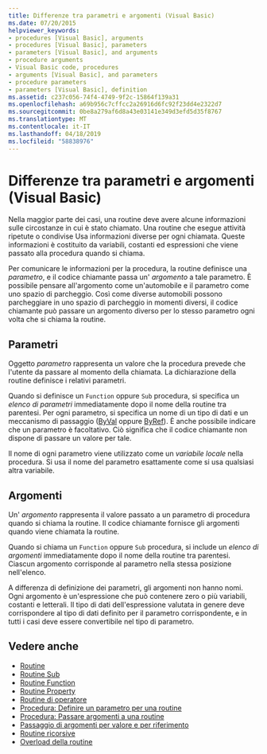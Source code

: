 ```yaml
---
title: Differenze tra parametri e argomenti (Visual Basic)
ms.date: 07/20/2015
helpviewer_keywords:
- procedures [Visual Basic], arguments
- procedures [Visual Basic], parameters
- parameters [Visual Basic], and arguments
- procedure arguments
- Visual Basic code, procedures
- arguments [Visual Basic], and parameters
- procedure parameters
- parameters [Visual Basic], definition
ms.assetid: c237c056-74f4-4749-9f2c-15864f139a31
ms.openlocfilehash: a69b956c7cffcc2a26916d6fc92f23dd4e2322d7
ms.sourcegitcommit: 0be8a279af6d8a43e03141e349d3efd5d35f8767
ms.translationtype: MT
ms.contentlocale: it-IT
ms.lasthandoff: 04/18/2019
ms.locfileid: "58838976"
---
```

# <a name="differences-between-parameters-and-arguments-visual-basic"></a>Differenze tra parametri e argomenti (Visual Basic)
Nella maggior parte dei casi, una routine deve avere alcune informazioni sulle circostanze in cui è stato chiamato. Una routine che esegue attività ripetute o condivise Usa informazioni diverse per ogni chiamata. Queste informazioni è costituito da variabili, costanti ed espressioni che viene passato alla procedura quando si chiama.  
  
 Per comunicare le informazioni per la procedura, la routine definisce una *parametro*, e il codice chiamante passa un' *argomento* a tale parametro. È possibile pensare all'argomento come un'automobile e il parametro come uno spazio di parcheggio. Così come diverse automobili possono parcheggiare in uno spazio di parcheggio in momenti diversi, il codice chiamante può passare un argomento diverso per lo stesso parametro ogni volta che si chiama la routine.  
  
## <a name="parameters"></a>Parametri  
 Oggetto *parametro* rappresenta un valore che la procedura prevede che l'utente da passare al momento della chiamata. La dichiarazione della routine definisce i relativi parametri.  
  
 Quando si definisce un `Function` oppure `Sub` procedura, si specifica un *elenco di parametri* immediatamente dopo il nome della routine tra parentesi. Per ogni parametro, si specifica un nome di un tipo di dati e un meccanismo di passaggio ([ByVal](../../../../visual-basic/language-reference/modifiers/byval.md) oppure [ByRef](../../../../visual-basic/language-reference/modifiers/byref.md)). È anche possibile indicare che un parametro è facoltativo. Ciò significa che il codice chiamante non dispone di passare un valore per tale.  
  
 Il nome di ogni parametro viene utilizzato come un *variabile locale* nella procedura. Si usa il nome del parametro esattamente come si usa qualsiasi altra variabile.  
  
## <a name="arguments"></a>Argomenti  
 Un' *argomento* rappresenta il valore passato a un parametro di procedura quando si chiama la routine. Il codice chiamante fornisce gli argomenti quando viene chiamata la routine.  
  
 Quando si chiama un `Function` oppure `Sub` procedura, si include un *elenco di argomenti* immediatamente dopo il nome della routine tra parentesi. Ciascun argomento corrisponde al parametro nella stessa posizione nell'elenco.  
  
 A differenza di definizione dei parametri, gli argomenti non hanno nomi. Ogni argomento è un'espressione che può contenere zero o più variabili, costanti e letterali. Il tipo di dati dell'espressione valutata in genere deve corrispondere al tipo di dati definito per il parametro corrispondente, e in tutti i casi deve essere convertibile nel tipo di parametro.  
  
## <a name="see-also"></a>Vedere anche

- [Routine](./index.md)
- [Routine Sub](./sub-procedures.md)
- [Routine Function](./function-procedures.md)
- [Routine Property](./property-procedures.md)
- [Routine di operatore](./operator-procedures.md)
- [Procedura: Definire un parametro per una routine](./how-to-define-a-parameter-for-a-procedure.md)
- [Procedura: Passare argomenti a una routine](./how-to-pass-arguments-to-a-procedure.md)
- [Passaggio di argomenti per valore e per riferimento](./passing-arguments-by-value-and-by-reference.md)
- [Routine ricorsive](./recursive-procedures.md)
- [Overload della routine](./procedure-overloading.md)
